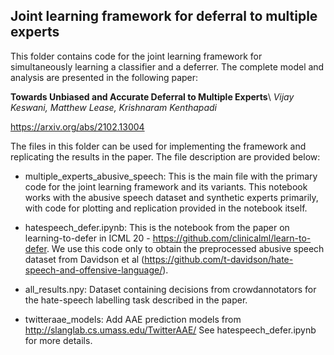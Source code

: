 ## Joint learning framework for deferral to multiple experts

This folder contains code for the joint learning framework for simultaneously learning a classifier and a deferrer. The complete model and analysis are presented in the following paper:

**Towards Unbiased and Accurate Deferral to Multiple Experts**\\
*Vijay Keswani, Matthew Lease, Krishnaram Kenthapadi*

https://arxiv.org/abs/2102.13004

The files in this folder can be used for implementing the framework
and replicating the results in the paper. The file description are provided below:

- multiple_experts_abusive_speech: This is the main file with the primary
code for the joint learning framework and its variants. This notebook 
works with the abusive speech dataset and synthetic experts primarily,
with code for plotting and replication provided in the notebook itself.

- hatespeech_defer.ipynb: This is the notebook from the paper on
learning-to-defer in ICML 20 - https://github.com/clinicalml/learn-to-defer.
We use this code only to obtain the preprocessed abusive speech dataset
from Davidson et al (https://github.com/t-davidson/hate-speech-and-offensive-language/).

- all_results.npy: Dataset containing decisions from crowdannotators for
the hate-speech labelling task described in the paper.

- twitteraae_models: Add AAE prediction models from http://slanglab.cs.umass.edu/TwitterAAE/
See hatespeech_defer.ipynb for more details.
